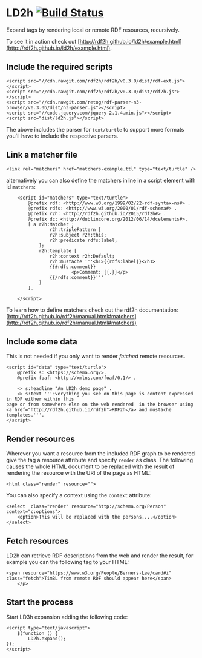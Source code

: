 # LD2h [![Build Status](https://travis-ci.org/rdf2h/ld2h.svg?branch=v0.2.0)](https://travis-ci.org/rdf2h/ld2h)

Expand tags by rendering local or remote RDF resources, recursively.

To see it in action check out [http://rdf2h.github.io/ld2h/example.html](http://rdf2h.github.io/ld2h/example.html).

## Include the required scripts

    <script src="//cdn.rawgit.com/rdf2h/rdf2h/v0.3.0/dist/rdf-ext.js"></script>
    <script src="//cdn.rawgit.com/rdf2h/rdf2h/v0.3.0/dist/rdf2h.js"></script>
    <script src="//cdn.rawgit.com/retog/rdf-parser-n3-browser/v0.3.0b/dist/n3-parser.js"></script>
    <script src="//code.jquery.com/jquery-2.1.4.min.js"></script>
    <script src="dist/ld2h.js"></script>

The above includes the parser for `text/turtle` to support more formats you'll 
have to include the respective parsers.

## Link a matcher file

    <link rel="matchers" href="matchers-example.ttl" type="text/turtle" />

alternatively you can also define the matchers inline in a script element with id `matchers`:

        <script id="matchers" type="text/turtle">
            @prefix rdf: <http://www.w3.org/1999/02/22-rdf-syntax-ns#> .
            @prefix rdfs: <http://www.w3.org/2000/01/rdf-schema#> .
            @prefix r2h: <http://rdf2h.github.io/2015/rdf2h#> .
            @prefix dc: <http://dublincore.org/2012/06/14/dcelements#>.
            [ a r2h:Matcher ;
                    r2h:triplePattern [    
                    r2h:subject r2h:this;
                    r2h:predicate rdfs:label;
                ];
                r2h:template [ 
                    r2h:context r2h:Default;
                    r2h:mustache '''<h1>{{rdfs:label}}</h1>
                    {{#rdfs:comment}}
                            <p>Comment: {{.}}</p>
                    {{/rdfs:comment}}'''
                ]
            ].

        </script>

To learn how to define matchers check out the rdf2h documentation: 
[http://rdf2h.github.io/rdf2h/manual.html#matchers](http://rdf2h.github.io/rdf2h/manual.html#matchers)

## Include some data

This is not needed if you only want to render <i>fetched</i> remote resources.

    <script id="data" type="text/turtle">
        @prefix s: <https://schema.org/>.
        @prefix foaf: <http://xmlns.com/foaf/0.1/> .

        <> s:headline "An LD2h demo page" .
        <> s:text '''Everything you see on this page is content expressed in RDF either within this
    page or from somewhere else on the web rendered  in the browser using 
    <a href="http://rdf2h.github.io/rdf2h">RDF2h</a> and mustache templates.'''.
    </script>

## Render resources

Wherever you want a resource from the included RDF graph to be rendered give the
tag a resource attribute and specify `render` as class. The following causes the 
whole HTML document to be replaced with the result of rendering the resource with
the URI of the page as HTML:

    <html class="render" resource="">
    
You can also specify a context using the `context` attribute:

    <select  class="render" resource="http://schema.org/Person" context="c:options">
        <option>This will be replaced with the persons....</option>
    </select>

## Fetch resources

LD2h can retrieve RDF descriptions from the web and render the result, for 
example you can the following tag to your HTML:

    <span resource="https://www.w3.org/People/Berners-Lee/card#i" class="fetch">TimBL from remote RDF should appear here</span>
        </p>


## Start the process

Start LD3h expansion adding the following code: 

    <script type="text/javascript">
        $(function () {
            LD2h.expand();
    });
    </script>


